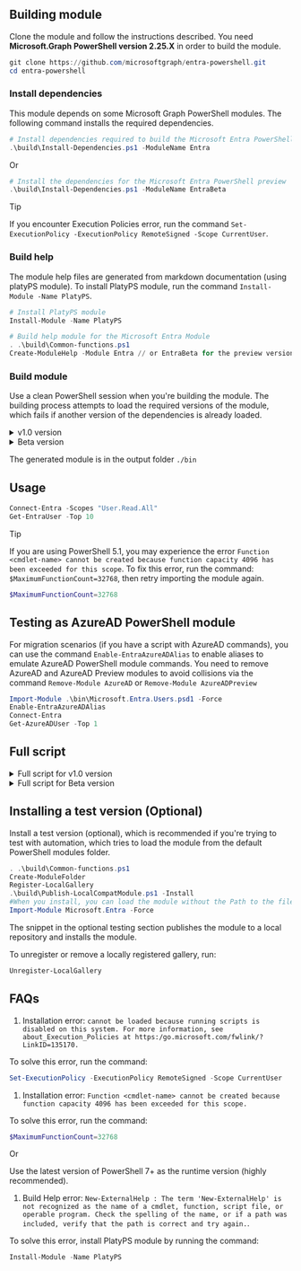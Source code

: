 ## Building module

Clone the module and follow the instructions described. You need **Microsoft.Graph PowerShell version 2.25.X** in order to build the module.

```powershell
git clone https://github.com/microsoftgraph/entra-powershell.git
cd entra-powershell
```

### Install dependencies

This module depends on some Microsoft Graph PowerShell modules. The following command installs the required dependencies.

```powershell
# Install dependencies required to build the Microsoft Entra PowerShell General Availability (GA)
.\build\Install-Dependencies.ps1 -ModuleName Entra
```

Or

```powershell
# Install the dependencies for the Microsoft Entra PowerShell preview
.\build\Install-Dependencies.ps1 -ModuleName EntraBeta
```

> [!TIP]
> If you encounter Execution Policies error, run the command `Set-ExecutionPolicy -ExecutionPolicy RemoteSigned -Scope CurrentUser`.

### Build help

The module help files are generated from markdown documentation (using platyPS module). To install PlatyPS module, run the command `Install-Module -Name PlatyPS`.

```powershell
# Install PlatyPS module
Install-Module -Name PlatyPS
```

```powershell
# Build help module for the Microsoft Entra Module
. .\build\Common-functions.ps1
Create-ModuleHelp -Module Entra // or EntraBeta for the preview version
```

### Build module

Use a clean PowerShell session when you're building the module. The building process attempts to load the required versions of the module, which fails if another version of the dependencies is already loaded.

<details>

<summary>v1.0 version</summary>

### Build v1.0 module

```powershell
. .\build\Common-functions.ps1
.\build\Create-EntraModule.ps1 -Module 'Entra'
.\build\Create-EntraModule.ps1 -Module 'Entra' -Root
Import-Module .\bin\Microsoft.Entra.Authentication.psd1 -Force
Import-Module .\bin\Microsoft.Entra.Applications.psd1 -Force
Import-Module .\bin\Microsoft.Entra.DirectoryManagement.psd1 -Force
Import-Module .\bin\Microsoft.Entra.Governance.psd1 -Force
Import-Module .\bin\Microsoft.Entra.Users.psd1 -Force
Import-Module .\bin\Microsoft.Entra.Utilities.psd1 -Force
Import-Module .\bin\Microsoft.Entra.Groups.psd1 -Force
Import-Module .\bin\Microsoft.Entra.Reports.psd1 -Force
Import-Module .\bin\Microsoft.Entra.SignIns.psd1 -Force
Import-Module .\bin\Microsoft.Entra.psd1 -Force
```

</details>

<details>

<summary>Beta version</summary>

### Build Beta module

```powershell
. .\build\Common-functions.ps1
.\build\Create-EntraModule.ps1 -Module 'Entra'
.\build\Create-EntraModule.ps1 -Module 'Entra' -Root
Import-Module .\bin\Microsoft.Entra.Authentication.psd1 -Force
Import-Module .\bin\Microsoft.Entra.Applications.psd1 -Force
Import-Module .\bin\Microsoft.Entra.DirectoryManagement.psd1 -Force
Import-Module .\bin\Microsoft.Entra.Governance.psd1 -Force
Import-Module .\bin\Microsoft.Entra.Users.psd1 -Force
Import-Module .\bin\Microsoft.Entra.Groups.psd1 -Force
Import-Module .\bin\Microsoft.Entra.Reports.psd1 -Force
Import-Module .\bin\Microsoft.Entra.SignIns.psd1 -Force
Import-Module .\bin\Microsoft.Entra.psd1 -Force
```

</details>

The generated module is in the output folder `./bin`

## Usage

```powershell
Connect-Entra -Scopes "User.Read.All"
Get-EntraUser -Top 10
```

> [!TIP]
> If you are using PowerShell 5.1, you may experience the error `Function <cmdlet-name> cannot be created because function capacity 4096 has been exceeded for this scope`. To fix this error, run the command: `$MaximumFunctionCount=32768`, then retry importing the module again.

```powershell
$MaximumFunctionCount=32768
```

## Testing as AzureAD PowerShell module

For migration scenarios (if you have a script with AzureAD commands), you can use the command `Enable-EntraAzureADAlias` to enable aliases to emulate AzureAD PowerShell module commands. You need to remove AzureAD and AzureAD Preview modules to avoid collisions via the command `Remove-Module AzureAD` or `Remove-Module AzureADPreview`

```powershell
Import-Module .\bin\Microsoft.Entra.Users.psd1 -Force
Enable-EntraAzureADAlias
Connect-Entra
Get-AzureADUser -Top 1
```

## Full script

<details>

<summary>Full script for v1.0 version</summary>

### Build v1.0 module

```powershell
.\build\Install-Dependencies.ps1 -ModuleName Entra
Install-Module -Name PlatyPS
. .\build\Common-functions.ps1
Create-ModuleHelp -Module Entra
.\build\Create-EntraModule.ps1 -Module 'Entra'
.\build\Create-EntraModule.ps1 -Module 'Entra' -Root
Import-Module .\bin\Microsoft.Entra.Authentication.psd1 -Force
Import-Module .\bin\Microsoft.Entra.Applications.psd1 -Force
Import-Module .\bin\Microsoft.Entra.DirectoryManagement.psd1 -Force
Import-Module .\bin\Microsoft.Entra.Governance.psd1 -Force
Import-Module .\bin\Microsoft.Entra.Users.psd1 -Force
Import-Module .\bin\Microsoft.Entra.Utilities.psd1 -Force
Import-Module .\bin\Microsoft.Entra.Groups.psd1 -Force
Import-Module .\bin\Microsoft.Entra.Reports.psd1 -Force
Import-Module .\bin\Microsoft.Entra.SignIns.psd1 -Force
Import-Module .\bin\Microsoft.Entra.psd1 -Force
```

</details>

<details>

<summary>Full script for Beta version</summary>

### Build Beta module

```powershell
.\build\Install-Dependencies.ps1 -ModuleName EntraBeta
Install-Module -Name PlatyPS
. .\build\Common-functions.ps1
Create-ModuleHelp -Module EntraBeta
.\build\Create-EntraModule.ps1 -Module 'EntraBeta'
.\build\Create-EntraModule.ps1 -Module 'EntraBeta' -Root
Import-Module .\bin\Microsoft.Entra.Beta.Authentication.psd1 -Force
Import-Module .\bin\Microsoft.Entra.Beta.Applications.psd1 -Force
Import-Module .\bin\Microsoft.Entra.Beta.DirectoryManagement.psd1 -Force
Import-Module .\bin\Microsoft.Entra.Beta.Governance.psd1 -Force
Import-Module .\bin\Microsoft.Entra.Beta.Users.psd1 -Force
Import-Module .\bin\Microsoft.Entra.Beta.Groups.psd1 -Force
Import-Module .\bin\Microsoft.Entra.Beta.Reports.psd1 -Force
Import-Module .\bin\Microsoft.Entra.Beta.SignIns.psd1 -Force
Import-Module .\bin\Microsoft.Entra.Beta.NetworkAccess.psd1 -Force
Import-Module .\bin\Microsoft.Entra.Beta.psd1 -Force
```

</details>

## Installing a test version (Optional)

Install a test version (optional), which is recommended if you're trying to test with automation, which tries to load the module from the default PowerShell modules folder.

```powershell
. .\build\Common-functions.ps1
Create-ModuleFolder
Register-LocalGallery
.\build\Publish-LocalCompatModule.ps1 -Install
#When you install, you can load the module without the Path to the files.
Import-Module Microsoft.Entra -Force
```

The snippet in the optional testing section publishes the module to a local repository and installs the module.

To unregister or remove a locally registered gallery, run:

```PowerShell
Unregister-LocalGallery
```

## FAQs

1. Installation error: `cannot be loaded because running scripts is disabled on this system. For more information, see about_Execution_Policies at https:/go.microsoft.com/fwlink/?LinkID=135170.`

To solve this error, run the command:

```powershell
Set-ExecutionPolicy -ExecutionPolicy RemoteSigned -Scope CurrentUser
```

1. Installation error: `Function <cmdlet-name> cannot be created because function capacity 4096 has been exceeded for this scope.`

To solve this error, run the command:

```powershell
$MaximumFunctionCount=32768
```

Or

Use the latest version of PowerShell 7+ as the runtime version (highly recommended).

1. Build Help error: `New-ExternalHelp : The term 'New-ExternalHelp' is not recognized as the name of a cmdlet, function, script file, or operable program. Check the spelling of the name, or if a path was included, verify that the path is correct and try again.`.

To solve this error, install PlatyPS module by running the command:

```powershell
Install-Module -Name PlatyPS
```
